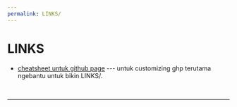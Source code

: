 ```yaml
---
permalink: LINKS/
---
```


# LINKS

* [cheatsheet untuk github page](https://github.com/adam-p/markdown-here/wiki/Markdown-Cheatsheet) --- 
untuk customizing ghp terutama ngebantu untuk bikin LINKS/.
<br>
<hr>
